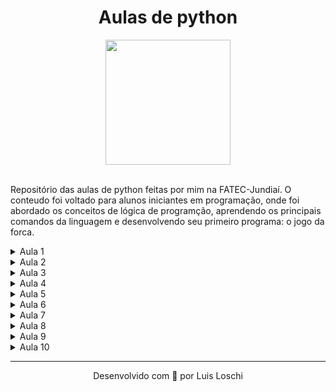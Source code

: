 <h1 align= "center"> 
  Aulas de python 
</h1> 

<div align="center">
  <img src="https://upload.wikimedia.org/wikipedia/commons/thumb/f/f8/Python_logo_and_wordmark.svg/640px-Python_logo_and_wordmark.svg.png" width="200"  >
</div>

<br>

<div>
  <p>Repositório das aulas de python feitas por mim na FATEC-Jundiaí. O conteudo foi voltado para alunos iniciantes em programação, onde foi abordado os conceitos de lógica de programção, aprendendo os principais comandos da linguagem e desenvolvendo seu primeiro programa: o jogo da forca.</p>
</div>

<details>
  <summary>Aula 1</summary>
</details>

<details>
  <summary>Aula 2</summary>
</details>

<details>
  <summary>Aula 3</summary>
</details>

<details>
  <summary>Aula 4</summary>
</details>

<details>
  <summary>Aula 5</summary>
</details>

<details>
  <summary>Aula 6</summary>
</details>

<details>
  <summary>Aula 7</summary>
</details>

<details>
  <summary>Aula 8</summary>
</details>

<details>
  <summary>Aula 9</summary>
</details>

<details>
  <summary>Aula 10</summary>
</details>

<hr>

<div align="center">
  <p>Desenvolvido com 💙 por Luis Loschi </p>
</div>
